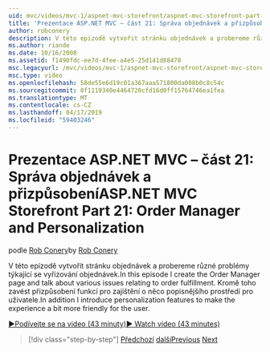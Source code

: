 ```yaml
---
uid: mvc/videos/mvc-1/aspnet-mvc-storefront/aspnet-mvc-storefront-part-21-order-manager-and-personalization
title: 'Prezentace ASP.NET MVC – část 21: Správa objednávek a přizpůsobení | Dokumentace Microsoftu'
author: robconery
description: V této epizodě vytvořit stránku objednávek a probereme různé problémy týkající se vyřizování objednávek. Kromě toho zavést přizpůsobení funkce...
ms.author: riande
ms.date: 10/16/2008
ms.assetid: f1490fdc-ee7d-4fee-a4e5-25d141d88478
msc.legacyurl: /mvc/videos/mvc-1/aspnet-mvc-storefront/aspnet-mvc-storefront-part-21-order-manager-and-personalization
msc.type: video
ms.openlocfilehash: 58de55e6d19c01a367aaa571800da008b0c8c54c
ms.sourcegitcommit: 0f1119340e4464720cfd16d0ff15764746ea1fea
ms.translationtype: MT
ms.contentlocale: cs-CZ
ms.lasthandoff: 04/17/2019
ms.locfileid: "59403246"
---
```

# <a name="aspnet-mvc-storefront-part-21-order-manager-and-personalization"></a><span data-ttu-id="e1e7e-104">Prezentace ASP.NET MVC – část 21: Správa objednávek a přizpůsobení</span><span class="sxs-lookup"><span data-stu-id="e1e7e-104">ASP.NET MVC Storefront Part 21: Order Manager and Personalization</span></span>

<span data-ttu-id="e1e7e-105">podle [Rob Conery](https://github.com/robconery)</span><span class="sxs-lookup"><span data-stu-id="e1e7e-105">by [Rob Conery](https://github.com/robconery)</span></span>

<span data-ttu-id="e1e7e-106">V této epizodě vytvořit stránku objednávek a probereme různé problémy týkající se vyřizování objednávek.</span><span class="sxs-lookup"><span data-stu-id="e1e7e-106">In this episode I create the Order Manager page and talk about various issues relating to order fulfillment.</span></span> <span data-ttu-id="e1e7e-107">Kromě toho zavést přizpůsobení funkcí pro zajištění o něco popisnějšího prostředí pro uživatele.</span><span class="sxs-lookup"><span data-stu-id="e1e7e-107">In addition I introduce personalization features to make the experience a bit more friendly for the user.</span></span>

[<span data-ttu-id="e1e7e-108">&#9654;Podívejte se na video (43 minuty)</span><span class="sxs-lookup"><span data-stu-id="e1e7e-108">&#9654; Watch video (43 minutes)</span></span>](https://channel9.msdn.com/Blogs/ASP-NET-Site-Videos/aspnet-mvc-storefront-part-21-order-manager-and-personalization)

> [!div class="step-by-step"]
> <span data-ttu-id="e1e7e-109">[Předchozí](aspnet-mvc-storefront-part-20-logging.md)
> [další](aspnet-mvc-storefront-part-22-restructuring-rerouting-and-paypal.md)</span><span class="sxs-lookup"><span data-stu-id="e1e7e-109">[Previous](aspnet-mvc-storefront-part-20-logging.md)
[Next](aspnet-mvc-storefront-part-22-restructuring-rerouting-and-paypal.md)</span></span>
